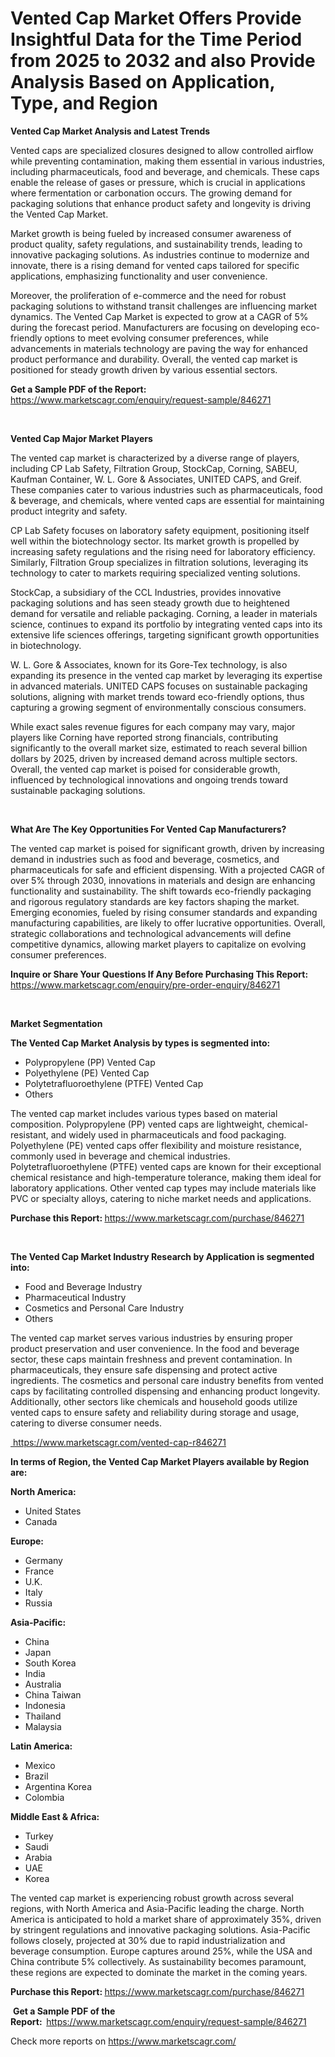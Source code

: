 <p><h1>Vented Cap Market Offers Provide Insightful Data for the Time Period from 2025 to 2032 and also Provide Analysis Based on Application, Type, and Region</h1></p><p><strong>Vented Cap Market Analysis and Latest Trends</strong></p>
<p><p>Vented caps are specialized closures designed to allow controlled airflow while preventing contamination, making them essential in various industries, including pharmaceuticals, food and beverage, and chemicals. These caps enable the release of gases or pressure, which is crucial in applications where fermentation or carbonation occurs. The growing demand for packaging solutions that enhance product safety and longevity is driving the Vented Cap Market.</p><p>Market growth is being fueled by increased consumer awareness of product quality, safety regulations, and sustainability trends, leading to innovative packaging solutions. As industries continue to modernize and innovate, there is a rising demand for vented caps tailored for specific applications, emphasizing functionality and user convenience.</p><p>Moreover, the proliferation of e-commerce and the need for robust packaging solutions to withstand transit challenges are influencing market dynamics. The Vented Cap Market is expected to grow at a CAGR of 5% during the forecast period. Manufacturers are focusing on developing eco-friendly options to meet evolving consumer preferences, while advancements in materials technology are paving the way for enhanced product performance and durability. Overall, the vented cap market is positioned for steady growth driven by various essential sectors.</p></p>
<p><strong>Get a Sample PDF of the Report:&nbsp;</strong> <a href="https://www.marketscagr.com/enquiry/request-sample/846271?utm_campaign=2299&utm_medium=2&utm_source=Github&utm_content=ia&utm_term=08022025&utm_id=vented-cap">https://www.marketscagr.com/enquiry/request-sample/846271</a></p>
<p>&nbsp;</p>
<p><strong>Vented Cap Major Market Players</strong></p>
<p><p>The vented cap market is characterized by a diverse range of players, including CP Lab Safety, Filtration Group, StockCap, Corning, SABEU, Kaufman Container, W. L. Gore & Associates, UNITED CAPS, and Greif. These companies cater to various industries such as pharmaceuticals, food & beverage, and chemicals, where vented caps are essential for maintaining product integrity and safety.</p><p>CP Lab Safety focuses on laboratory safety equipment, positioning itself well within the biotechnology sector. Its market growth is propelled by increasing safety regulations and the rising need for laboratory efficiency. Similarly, Filtration Group specializes in filtration solutions, leveraging its technology to cater to markets requiring specialized venting solutions.</p><p>StockCap, a subsidiary of the CCL Industries, provides innovative packaging solutions and has seen steady growth due to heightened demand for versatile and reliable packaging. Corning, a leader in materials science, continues to expand its portfolio by integrating vented caps into its extensive life sciences offerings, targeting significant growth opportunities in biotechnology.</p><p>W. L. Gore & Associates, known for its Gore-Tex technology, is also expanding its presence in the vented cap market by leveraging its expertise in advanced materials. UNITED CAPS focuses on sustainable packaging solutions, aligning with market trends toward eco-friendly options, thus capturing a growing segment of environmentally conscious consumers.</p><p>While exact sales revenue figures for each company may vary, major players like Corning have reported strong financials, contributing significantly to the overall market size, estimated to reach several billion dollars by 2025, driven by increased demand across multiple sectors. Overall, the vented cap market is poised for considerable growth, influenced by technological innovations and ongoing trends toward sustainable packaging solutions.</p></p>
<p>&nbsp;</p>
<p><strong>What Are The Key Opportunities For Vented Cap Manufacturers?</strong></p>
<p><p>The vented cap market is poised for significant growth, driven by increasing demand in industries such as food and beverage, cosmetics, and pharmaceuticals for safe and efficient dispensing. With a projected CAGR of over 5% through 2030, innovations in materials and design are enhancing functionality and sustainability. The shift towards eco-friendly packaging and rigorous regulatory standards are key factors shaping the market. Emerging economies, fueled by rising consumer standards and expanding manufacturing capabilities, are likely to offer lucrative opportunities. Overall, strategic collaborations and technological advancements will define competitive dynamics, allowing market players to capitalize on evolving consumer preferences.</p></p>
<p><strong>Inquire or Share Your Questions If Any Before Purchasing This Report:</strong> <a href="https://www.marketscagr.com/enquiry/pre-order-enquiry/846271?utm_campaign=2299&utm_medium=2&utm_source=Github&utm_content=ia&utm_term=08022025&utm_id=vented-cap">https://www.marketscagr.com/enquiry/pre-order-enquiry/846271</a></p>
<p>&nbsp;</p>
<p><strong>Market Segmentation</strong></p>
<p><strong>The Vented Cap Market Analysis by types is segmented into:</strong></p>
<p><ul><li>Polypropylene (PP) Vented Cap</li><li>Polyethylene (PE) Vented Cap</li><li>Polytetrafluoroethylene (PTFE) Vented Cap</li><li>Others</li></ul></p>
<p><p>The vented cap market includes various types based on material composition. Polypropylene (PP) vented caps are lightweight, chemical-resistant, and widely used in pharmaceuticals and food packaging. Polyethylene (PE) vented caps offer flexibility and moisture resistance, commonly used in beverage and chemical industries. Polytetrafluoroethylene (PTFE) vented caps are known for their exceptional chemical resistance and high-temperature tolerance, making them ideal for laboratory applications. Other vented cap types may include materials like PVC or specialty alloys, catering to niche market needs and applications.</p></p>
<p><strong>Purchase this Report:&nbsp;</strong><a href="https://www.marketscagr.com/purchase/846271?utm_campaign=2299&utm_medium=2&utm_source=Github&utm_content=ia&utm_term=08022025&utm_id=vented-cap">https://www.marketscagr.com/purchase/846271</a></p>
<p>&nbsp;</p>
<p><strong>The Vented Cap Market Industry Research by Application is segmented into:</strong></p>
<p><ul><li>Food and Beverage Industry</li><li>Pharmaceutical Industry</li><li>Cosmetics and Personal Care Industry</li><li>Others</li></ul></p>
<p><p>The vented cap market serves various industries by ensuring proper product preservation and user convenience. In the food and beverage sector, these caps maintain freshness and prevent contamination. In pharmaceuticals, they ensure safe dispensing and protect active ingredients. The cosmetics and personal care industry benefits from vented caps by facilitating controlled dispensing and enhancing product longevity. Additionally, other sectors like chemicals and household goods utilize vented caps to ensure safety and reliability during storage and usage, catering to diverse consumer needs.</p></p>
<p><a href="https://www.marketscagr.com/vented-cap-r846271?utm_campaign=2299&utm_medium=2&utm_source=Github&utm_content=ia&utm_term=08022025&utm_id=vented-cap">&nbsp;https://www.marketscagr.com/vented-cap-r846271</a></p>
<p><strong>In terms of Region, the Vented Cap Market Players available by Region are:</strong></p>
<p>
    <p> <strong> North America: </strong>
        <ul>
            <li>United States</li>
            <li>Canada</li>
        </ul>
        </p> 
    <p> <strong> Europe: </strong>
        <ul>
            <li>Germany</li>
            <li>France</li>
            <li>U.K.</li>
            <li>Italy</li>
            <li>Russia</li>
        </ul>
        </p> 
    <p> <strong> Asia-Pacific: </strong>
        <ul>
            <li>China</li>
            <li>Japan</li>
            <li>South Korea</li>
            <li>India</li>
            <li>Australia</li>
            <li>China Taiwan</li>
            <li>Indonesia</li>
            <li>Thailand</li>
            <li>Malaysia</li>
        </ul>
        </p> 
    <p> <strong> Latin America: </strong>
        <ul>
            <li>Mexico</li>
            <li>Brazil</li>
            <li>Argentina Korea</li>
            <li>Colombia</li>
        </ul>
        </p> 
    <p> <strong> Middle East & Africa: </strong>
        <ul>
            <li>Turkey</li>
            <li>Saudi</li>
            <li>Arabia</li>
            <li>UAE</li>
            <li>Korea</li>
        </ul>
    </p>
    </p>
<p><p>The vented cap market is experiencing robust growth across several regions, with North America and Asia-Pacific leading the charge. North America is anticipated to hold a market share of approximately 35%, driven by stringent regulations and innovative packaging solutions. Asia-Pacific follows closely, projected at 30% due to rapid industrialization and beverage consumption. Europe captures around 25%, while the USA and China contribute 5% collectively. As sustainability becomes paramount, these regions are expected to dominate the market in the coming years.</p></p>
<p><strong>Purchase this Report: </strong><a href="https://www.marketscagr.com/purchase/846271?utm_campaign=2299&utm_medium=2&utm_source=Github&utm_content=ia&utm_term=08022025&utm_id=vented-cap">https://www.marketscagr.com/purchase/846271</a></p>
<p>&nbsp;<strong>Get a Sample PDF of the Report:&nbsp;&nbsp;</strong><a href="https://www.marketscagr.com/enquiry/request-sample/846271?utm_campaign=2299&utm_medium=2&utm_source=Github&utm_content=ia&utm_term=08022025&utm_id=vented-cap">https://www.marketscagr.com/enquiry/request-sample/846271</a></p>
<p><strong></strong></p>
<p>Check more reports on <a href="https://www.marketscagr.com/?utm_campaign=2299&utm_medium=2&utm_source=Github&utm_content=ia&utm_term=08022025&utm_id=vented-cap">https://www.marketscagr.com/</a></p>
